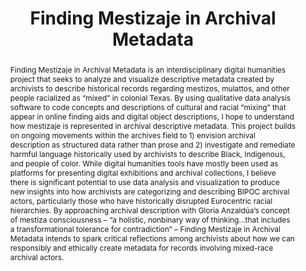 ---
pid: g2024landry
done: true
title: Finding Mestizaje in Archival Metadata
category: Grad Fellowship Project
tags:
- spatial-humanities
cohort_year: '2024'
abstract: Finding Mestizaje in Archival Metadata is an interdisciplinary digital humanities
  project that seeks to analyze and visualize descriptive metadata created by archivists
  to describe historical records regarding mestizos, mulattos, and other people racialized
  as “mixed” in colonial Texas. By using qualitative data analysis software to code
  concepts and descriptions of cultural and racial “mixing” that appear in online
  finding aids and digital object descriptions, I hope to understand how mestizaje
  is represented in archival descriptive metadata. This project builds on ongoing
  movements within the archives field to 1) envision archival description as structured
  data rather than prose and 2) investigate and remediate harmful language historically
  used by archivists to describe Black, Indigenous, and people of color. While digital
  humanities tools have mostly been used as platforms for presenting digital exhibitions
  and archival collections, I believe there is significant potential to use data analysis
  and visualization to produce new insights into how archivists are categorizing and
  describing BIPOC archival actors, particularly those who have historically disrupted
  Eurocentric racial hierarchies. By approaching archival description with Gloria
  Anzaldúa’s concept of mestiza consciousness – “a holistic, nonbinary way of thinking…that
  includes a transformational tolerance for contradiction” – Finding Mestizaje in
  Archival Metadata intends to spark critical reflections among archivists about how
  we can responsibly and ethically create metadata for records involving mixed-race
  archival actors.
pis:
- landry
order: '065'
layout: project
---